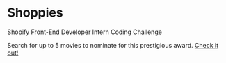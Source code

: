 # Shoppies

Shopify Front-End Developer Intern Coding Challenge

Search for up to 5 movies to nominate for this prestigious award.
[Check it out!](https://shoppies-nominate.netlify.app/)
